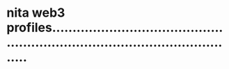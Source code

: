 # nita web3 profiles....................................................................................................

